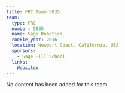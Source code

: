 ```yaml
---
title: FRC Team 5835
team:
  type: FRC
  number: 5835
  name: Sage Robotics
  rookie_year: 2016
  location: Newport Coast, California, USA
  sponsors:
    - Sage Hill School
  links:
    Website: 
---
```

No content has been added for this team